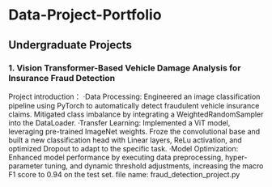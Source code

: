 # Data-Project-Portfolio

## Undergraduate Projects

### 1. Vision Transformer-Based Vehicle Damage Analysis for Insurance Fraud Detection
   
Project introduction：
·Data Processing: Engineered an image classification pipeline using PyTorch to automatically detect fraudulent vehicle insurance claims. Mitigated class imbalance by integrating a WeightedRandomSampler into the DataLoader.
·Transfer Learning: Implemented a ViT model, leveraging pre-trained ImageNet weights. Froze the convolutional base and built a new classification head with Linear layers, ReLu activation, and optimized Dropout to adapt to the specific task.
·Model Optimization: Enhanced model performance by executing data preprocessing, hyper-parameter tuning, and dynamic threshold adjustments, increasing the macro F1 score to 0.94 on the test set.
file name: fraud_detection_project.py
